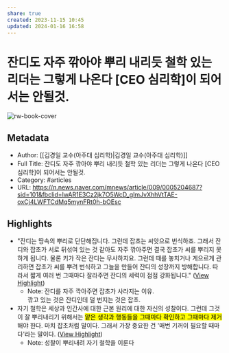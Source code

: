 ```yaml
---
share: true
created: 2023-11-15 10:45
updated: 2024-01-16 16:58
---
```


# 잔디도 자주 깎아야 뿌리 내리듯 철학 있는 리더는 그렇게 나온다 [CEO 심리학]이 되어서는 안될것.

![rw-book-cover](https://readwise-assets.s3.amazonaws.com/media/uploaded_book_covers/profile_605690/0005204687_001_20231025160804909.jpg)

## Metadata
- Author: [[김경일 교수(아주대 심리학)|김경일 교수(아주대 심리학)]]
- Full Title: 잔디도 자주 깎아야 뿌리 내리듯 철학 있는 리더는 그렇게 나온다 [CEO 심리학]이 되어서는 안될것.
- Category: #articles
- URL: https://n.news.naver.com/mnews/article/009/0005204687?sid=101&fbclid=IwAR1E3Cz2jk7O5WcD_gImJvXhhVtTAE-oxCj4LWFTCdMq5mynFRt0h-bOEsc

## Highlights
- "잔디는 땅속의 뿌리로 단단해집니다. 그런데 잡초는 씨앗으로 번식하죠. 그래서 잔디와 잡초가 서로 뒤섞여 있는 것 같아도 자주 깎아주면 결국 잡초가 씨를 뿌리지 못하게 됩니다. 물론 키가 작은 잔디는 무사하지요. 그런데 때를 놓치거나 게으르게 관리하면 잡초가 씨를 뿌려 번식하고 그늘을 만들어 잔디의 성장까지 방해합니다. 따라서 짧게 여러 번 그때마다 잘라주면 잔디의 세력이 점점 강화됩니다." ([View Highlight](https://read.readwise.io/read/01hf8a0mdxbckkpmh8p3qdbms1))
    - Note: 잔디를 자주 깍아주면 잡초가 사라지는 이유.  
      깎고 있는 것은 잔디인데 덜 번지는 것은 잡초.
- 자기 철학은 세상과 인간사에 대한 근본 원리에 대한 자신의 성찰이다. 그런데 그것이 잘 뿌리내리기 위해서는 <mark class="hltr-red">얕은 생각과 행동들을 그때마다 확인하고 그때마다 제거</mark>해야 한다. 마치 잡초처럼 말이다. 그래서 가장 중요한 건 '매번 기꺼이 필요할 때마다'라는 말이다. ([View Highlight](https://read.readwise.io/read/01hf8a45b5szr61n1x9zg1wc6g))
    - Note: 성찰이 뿌리내려 자기 철학을 이룬다
